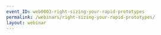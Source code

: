 ```yaml
---
event_ID: web0003-right-sizing-your-rapid-prototypes
permalink: /webinars/right-sizing-your-rapid-prototypes/
layout: webinar
---
```

